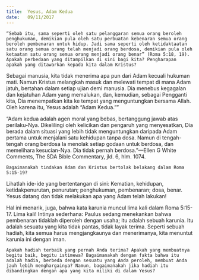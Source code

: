 ```yaml
---
title:  Yesus, Adam Kedua
date:   09/11/2017
---
```


`“Sebab itu, sama seperti oleh satu pelanggaran semua orang beroleh penghukuman, demikian pula oleh satu perbuatan kebenaran semua orang beroleh pembenaran untuk hidup. Jadi sama seperti oleh ketidaktaatan satu orang semua orang telah menjadi orang berdosa, demikian pula oleh ketaatan satu orang semua orang menjadi orang benar” (Roma 5:18, 19). Apakah perbedaan yang ditampilkan di sini bagi kita? Pengharapan apakah yang ditawarkan kepada kita dalam Kristus?`

Sebagai manusia, kita tidak menerima apa pun dari Adam kecuali hukuman mati. Namun Kristus melangkah masuk dan melewati tempat di mana Adam jatuh, bertahan dalam setiap ujian demi manusia. Dia menebus kegagalan dan kejatuhan Adam yang memalukan, dan, kemudian, sebagai Pengganti kita, Dia menempatkan kita ke tempat yang menguntungkan bersama Allah. Oleh karena itu, Yesus adalah “Adam Kedua.””

“Adam kedua adalah agen moral yang bebas, bertanggung jawab atas perilaku-Nya. Dikelilingi oleh kelicikan dan pengaruh yang menyesatkan, Dia berada dalam situasi yang lebih tidak menguntungkan daripada Adam pertama untuk menjalani satu kehidupan tanpa dosa. Namun di tengah-tengah orang berdosa Ia menolak setiap godaan untuk berdosa, dan memelihara kesucian-Nya. Dia tidak pernah berdosa.”—Ellen G White Comments, The SDA Bible Commentary, jld. 6, hlm. 1074.

`Bagaimanakah tindakan Adam dan Kristus bertolak belakang dalam Roma 5:15-19?`

Lihatlah ide-ide yang bertentangan di sini: Kematian, kehidupan, ketidakpenurutan, penurutan; penghukuman, pembenaran; dosa, benar. Yesus datang dan tidak melakukan apa yang Adam telah lakukan!

Hal ini menarik, juga, bahwa kata karunia muncul lima kali dalam Roma 5:15-17. Lima kali! Intinya sederhana: Paulus sedang menekankan bahwa pembenaran tidaklah diperoleh dengan usaha; itu adalah sebuah karunia. Itu adalah sesuatu yang kita tidak pantas, tidak layak terima. Seperti sebuah hadiah, kita semua harus mengjangkaunya dan menerimanya, kita menuntut karunia ini dengan iman.

`Apakah hadiah terbaik yang pernah Anda terima? Apakah yang membuatnya begitu baik, begitu istimewa? Bagaimanakah dengan fakta bahwa itu adalah hadia, berbeda dengan sesuatu yang Anda peroleh, membuat Anda jauh lebih menghargainya? Namun, bagaimanakah jika hadiah itu dibandingkan dengan apa yang kita miliki di dalam Yesus?`